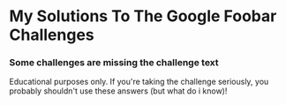 # My Solutions To The Google Foobar Challenges

### Some challenges are missing the challenge text

Educational purposes only. If you're taking the challenge seriously, you probably shouldn't use these
answers (but what do i know)!

